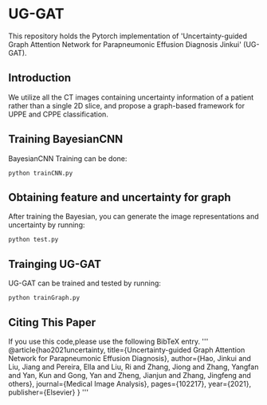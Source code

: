# UG-GAT
This repository holds the Pytorch implementation of 'Uncertainty-guided Graph Attention Network for Parapneumonic Effusion Diagnosis
Jinkui' (UG-GAT). 

## Introduction
We utilize all the CT images containing uncertainty information of a patient rather than a single 2D slice, and propose a graph-based framework for UPPE and CPPE classification.

## Training BayesianCNN
BayesianCNN Training  can be done:
```
python trainCNN.py
```
## Obtaining feature and uncertainty for graph
After training the Bayesian, you can generate the image representations and uncertainty by running:
```
python test.py
```
## Trainging UG-GAT
UG-GAT can be trained and tested by running:
```
python trainGraph.py
```

## Citing This Paper
<span id="jump">
If you use this code,please use the following BibTeX entry.
'''
  @article{hao2021uncertainty,
  title={Uncertainty-guided Graph Attention Network for Parapneumonic Effusion Diagnosis},
  author={Hao, Jinkui and Liu, Jiang and Pereira, Ella and Liu, Ri and Zhang, Jiong and Zhang, Yangfan and Yan, Kun and Gong, Yan and Zheng, Jianjun and Zhang, Jingfeng and others},
  journal={Medical Image Analysis},
  pages={102217},
  year={2021},
  publisher={Elsevier}
}
  '''
  </span>
  
